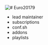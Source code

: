 <img alt="# Euro20179" src="https://img.shields.io/badge/User-Euro20179-00aaaa?style=flat-square">

* lead maintainer
* subscriptions
* conf.sh
* addons
* playlists
